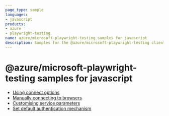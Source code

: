 ```yaml
---
page_type: sample
languages:
- javascript
products:
- azure
- playwright-testing
name: azure/microsoft-playwright-testing samples for javascript
description: Samples for the @azure/microsoft-playwright-testing client library
---
```


# @azure/microsoft-playwright-testing samples for javascript

- [Using connect options](https://github.com/Azure/azure-sdk-for-js/blob/main/sdk/playwrighttesting/microsoft-playwright-testing/samples/v1/javascript/using-connect-options/README.md)
- [Manually connecting to browsers](https://github.com/Azure/azure-sdk-for-js/blob/main/sdk/playwrighttesting/microsoft-playwright-testing/samples/v1/javascript/manually-connecting-to-browsers/README.md)
- [Customising service parameters](https://github.com/Azure/azure-sdk-for-js/blob/main/sdk/playwrighttesting/microsoft-playwright-testing/samples/v1/javascript/customising-service-parameters/README.md)
- [Set default authentication mechanism](https://github.com/Azure/azure-sdk-for-js/blob/main/sdk/playwrighttesting/microsoft-playwright-testing/samples/v1/javascript/set-default-authentication-mechanism/README.md)